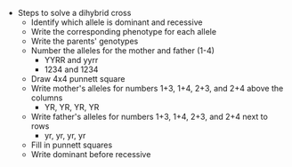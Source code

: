 - Steps to solve a dihybrid cross
	- Identify which allele is dominant and recessive
	- Write the corresponding phenotype for each allele
	- Write the parents' genotypes
	- Number the alleles for the mother and father (1-4)
		- YYRR and yyrr
		- 1234 and 1234
	- Draw 4x4 punnett square
	- Write mother's alleles for numbers 1+3, 1+4, 2+3, and 2+4 above the columns
		- YR, YR, YR, YR
	- Write father's alleles for numbers 1+3, 1+4, 2+3, and 2+4 next to rows
		- yr, yr, yr, yr
	- Fill in punnett squares
	- Write dominant before recessive